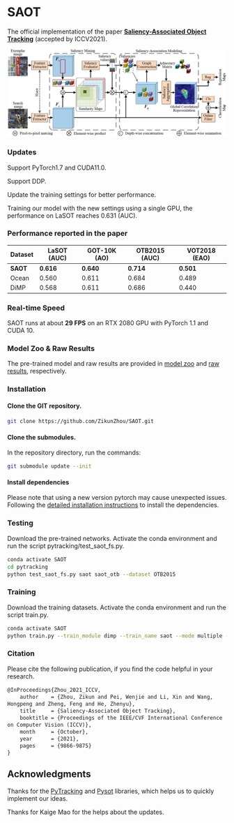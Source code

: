 # SAOT

The official implementation of the paper [**Saliency-Associated Object Tracking**](https://arxiv.org/abs/2108.03637) (accepted by ICCV2021).

![SAOT_Framework](SAOT_framework.jpg)

### Updates

Support PyTorch1.7 and CUDA11.0.

Support DDP.

Update the training settings for better performance. 

Training our model with the new settings using a single GPU, the performance on LaSOT reaches 0.631 (AUC).

### Performance reported in the paper
| Dataset | LaSOT (AUC)| GOT-10K (AO)| OTB2015 (AUC)| VOT2018 (EAO) |
|---|---|---|---|---|
|**SAOT**|**0.616**|**0.640**|**0.714**|**0.501**|
|Ocean|0.560|0.611|0.684|0.489|
|DiMP|0.568|0.611|0.686|0.440|

### Real-time Speed
SAOT runs at about **29 FPS** on an RTX 2080 GPU with PyTorch 1.1 and CUDA 10.

### Model Zoo & Raw Results
The pre-trained model and raw results are provided in [model zoo](https://drive.google.com/drive/folders/1T5F4JsZ-P-vzzUr5KXJxw853LTUO_lmb?usp=sharing) and [raw results](https://drive.google.com/drive/folders/1_x6mlr0rVbF4sUuasCgIxYINvOqqHCJq?usp=sharing), respectively. 


### Installation

#### Clone the GIT repository.  
```bash
git clone https://github.com/ZikunZhou/SAOT.git
```
   
#### Clone the submodules.  
In the repository directory, run the commands:  
```bash
git submodule update --init  
```
#### Install dependencies
Please note that using a new version pytorch may cause unexpected issues.
Following the [detailed installation instructions](INSTALL.md) to install the dependencies.


### Testing
Download the pre-trained networks.
Activate the conda environment and run the script pytracking/test_saot_fs.py.  
```bash
conda activate SAOT
cd pytracking
python test_saot_fs.py saot saot_otb --dataset OTB2015
```

### Training
Download the training datasets.
Activate the conda environment and run the script train.py.
```bash
conda activate SAOT
python train.py --train_module dimp --train_name saot --mode multiple --nproc_per_node 1
```

### Citation
Please cite the following publication, if you find the code helpful in your research.
```
@InProceedings{Zhou_2021_ICCV,
    author    = {Zhou, Zikun and Pei, Wenjie and Li, Xin and Wang, Hongpeng and Zheng, Feng and He, Zhenyu},
    title     = {Saliency-Associated Object Tracking},
    booktitle = {Proceedings of the IEEE/CVF International Conference on Computer Vision (ICCV)},
    month     = {October},
    year      = {2021},
    pages     = {9866-9875}
}
```

## Acknowledgments
Thanks for the [PyTracking](https://github.com/visionml/pytracking) and [Pysot](https://github.com/STVIR/pysot.git) libraries, which helps us to quickly implement our ideas. 

Thanks for Kaige Mao for the helps about the updates.
